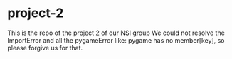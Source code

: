 # project-2
This is the repo of the project 2 of our NSI group
We could not resolve the ImportError and all the pygameError like: pygame has no member[key],
so please forgive us for that.
